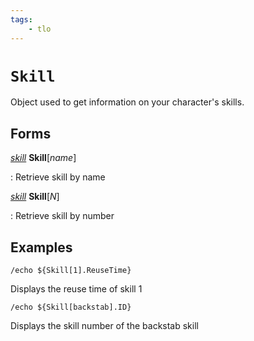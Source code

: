 ```yaml
---
tags:
    - tlo
---
```


# `Skill`

Object used to get information on your character's skills.

## Forms

[_skill_][skill] **Skill**[_name_]

:   Retrieve skill by name

[_skill_][skill] **Skill**[_N_]

:   Retrieve skill by number

## Examples

```
/echo ${Skill[1].ReuseTime}
```

Displays the reuse time of skill 1

```
/echo ${Skill[backstab].ID}
```

Displays the skill number of the backstab skill


[skill]: ../data-types/datatype-skill.md
